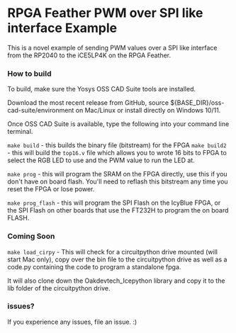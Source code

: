 # RPGA Feather PWM over SPI like interface Example

This is a novel example of sending PWM values over a SPI like interface from the RP2040 to the iCE5LP4K on the RPGA Feather.

### How to build

To build, make sure the Yosys OSS CAD Suite tools are installed.

Download the most recent release from GitHub, source ${BASE_DIR}/oss-cad-suite/environment on Mac/Linux or install directly on Windows 10/11.

Once OSS CAD Suite is available, type the following into your command line terminal.

`make build` - this builds the binary file (bitstream) for the FPGA
`make build2` - this will build the `top16.v` file which allows you to wrote 16 bits to FPGA to select the RGB LED to use and the PWM value to run the LED at.

`make prog` - this will program the SRAM on the FPGA directly, use this if you don't have on board flash. You'll need to reflash this bitstream any time you reset the FPGA or lose power.

`make prog_flash` - this will program the SPI Flash on the IcyBlue FPGA, or the SPI Flash on other boards that use the FT232H to program the on board FLASH.

### Coming Soon

`make load_cirpy` - This will check for a circuitpython drive mounted (will start Mac only), copy over the bin file to the circuitpython drive as well as a code.py containing the code to program a standalone fpga.

It will also clone down the Oakdevtech_Icepython library and copy it to the lib folder of the circuitpython drive.

### issues?

If you experience any issues, file an issue. :)